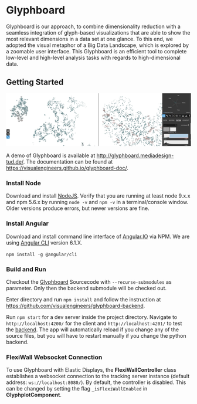 # Glyphboard

Glyphboard is our approach, to combine dimensionality reduction with a seamless integration of glyph-based visualizations that are able to show the most relevant dimensions in a data set at one glance. To this end, we adopted the visual metaphor of a Big Data Landscape, which is explored by a zoomable user interface. This Glyphboard is an efficient tool to complete low-level and high-level analysis tasks with regards to high-dimensional data.

## Getting Started

![Alt text](glyphboard.png?raw=true "Glyphboard overview with activated split screen")

A demo of Glyphboard is available at  http://glyphboard.mediadesign-tud.de/. The documentation can be found at https://visualengineers.github.io/glyphboard-doc/.

### Install Node 

Download and install [NodeJS](https://nodejs.org/en/download/). Verify that you are running at least node 9.x.x and npm 5.6.x by running `node -v` and `npm -v` in a terminal/console window. Older versions produce errors, but newer versions are fine.

### Install Angular

Download and install command line interface of [Angular.IO](https://angular.io/) via NPM. We are using [Angular CLI](https://github.com/angular/angular-cli) version 6.1.X.

`npm install -g @angular/cli`

### Build and Run

Checkout the [Glyphboard](https://github.com/visualengineers/glyphboard.git) Sourcecode with `--recurse-submodules` as parameter. Only then the backend submodule will be checked out.

Enter directory and run `npm install` and follow the instruction at https://github.com/visualengineers/glyphboard-backend.

Run `npm start` for a dev server inside the project directory. Navigate to `http://localhost:4200/` for the client and `http://localhost:4201/` to test the [backend](https://github.com/visualengineers/glyphboard-backend). The app will automatically reload if you change any of the source files, but you will have to restart manually if you change the python backend.

### FlexiWall Websocket Connection

To use Glyphboard with Elastic Displays, the __FlexiWallController__ class establishes a websocket connection to the tracking server instance (default address: `ws://localhost:8080/`). By default, the controller is disabled. This can be changed by setting the flag  `_isFlexiWallEnabled` in __GlyphplotComponent__. 
